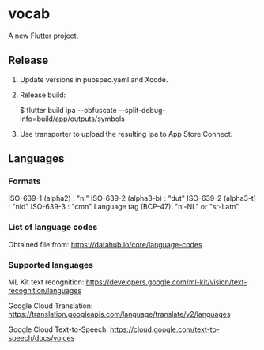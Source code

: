 # vocab

A new Flutter project.

## Release

1. Update versions in pubspec.yaml and Xcode.

2. Release build: 

    $ flutter build ipa --obfuscate --split-debug-info=build/app/outputs/symbols

3. Use transporter to upload the resulting ipa to App Store Connect.

## Languages

### Formats

ISO-639-1 (alpha2)   : "nl"
ISO-639-2 (alpha3-b) : "dut"
ISO-639-2 (alpha3-t) : "nld"
ISO-639-3            : "cmn"
Language tag (BCP-47): "nl-NL" or "sr-Latn"

### List of language codes

Obtained file from: https://datahub.io/core/language-codes

### Supported languages

ML Kit text recognition: https://developers.google.com/ml-kit/vision/text-recognition/languages

Google Cloud Translation: https://translation.googleapis.com/language/translate/v2/languages

Google Cloud Text-to-Speech: https://cloud.google.com/text-to-speech/docs/voices

